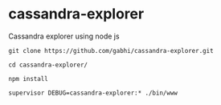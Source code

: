 # cassandra-explorer
Cassandra explorer using node js

``git clone https://github.com/gabhi/cassandra-explorer.git``

``cd cassandra-explorer/``

``npm install``

``supervisor DEBUG=cassandra-explorer:* ./bin/www``
